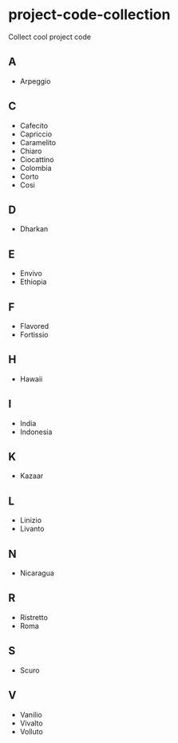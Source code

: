 # project-code-collection
Collect cool project code

## A
* Arpeggio

## C
* Cafecito 
* Capriccio
* Caramelito
* Chiaro
* Ciocattino
* Colombia
* Corto
* Cosi

## D
* Dharkan

## E
* Envivo
* Ethiopia

## F
* Flavored
* Fortissio

## H
* Hawaii

## I
* India
* Indonesia

## K
* Kazaar

## L
* Linizio
* Livanto

## N
* Nicaragua

## R
* Ristretto
* Roma

## S
* Scuro

## V
* Vanilio
* Vivalto
* Volluto
